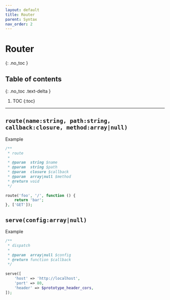 ```yaml
---
layout: default
title: Router
parent: Syntax
nav_order: 2
---
```


# Router
{: .no_toc }

## Table of contents
{: .no_toc .text-delta }

1. TOC
{:toc}

---

## `route(name:string, path:string, callback:closure, method:array|null)`

Example

```php
/**
 * route
 *
 * @param  string $name
 * @param  string $path
 * @param  closure $callback
 * @param  array|null $method
 * @return void
 */
 
route('foo', '/', function () {
    return 'bar';
}, ['GET']);
```

## `serve(config:array|null)`

Example
  
```php
/**
 * dispatch
 *
 * @param  array|null $config
 * @return function $callback
 */
 
serve([
    'host' => 'http://localhost',
    'port' => 80,
    'header' => $prototype_header_cors,
]);
```
